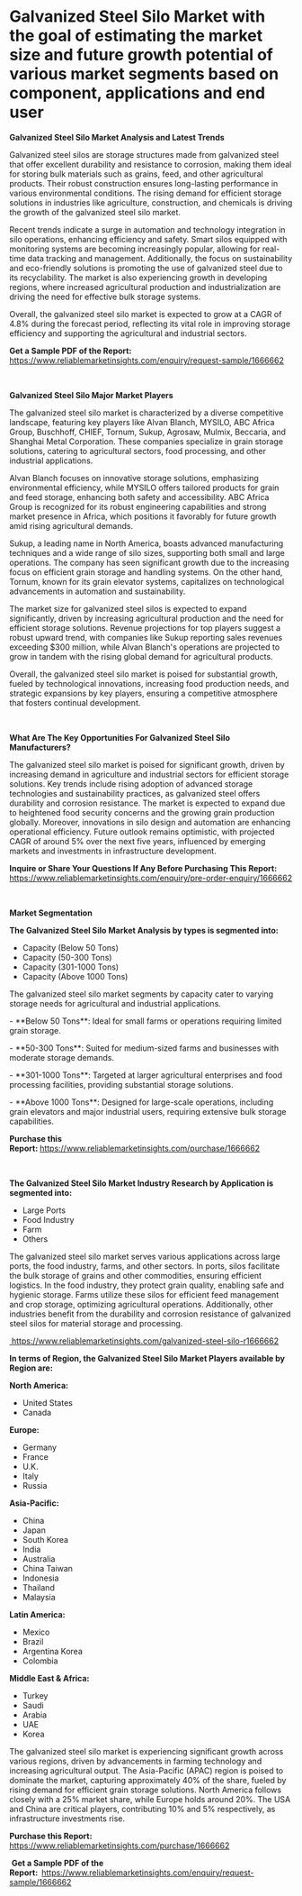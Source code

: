 <p><h1>Galvanized Steel Silo Market with the goal of estimating the market size and future growth potential of various market segments based on component, applications and end user</h1></p><p><strong>Galvanized Steel Silo Market Analysis and Latest Trends</strong></p>
<p><p>Galvanized steel silos are storage structures made from galvanized steel that offer excellent durability and resistance to corrosion, making them ideal for storing bulk materials such as grains, feed, and other agricultural products. Their robust construction ensures long-lasting performance in various environmental conditions. The rising demand for efficient storage solutions in industries like agriculture, construction, and chemicals is driving the growth of the galvanized steel silo market.</p><p>Recent trends indicate a surge in automation and technology integration in silo operations, enhancing efficiency and safety. Smart silos equipped with monitoring systems are becoming increasingly popular, allowing for real-time data tracking and management. Additionally, the focus on sustainability and eco-friendly solutions is promoting the use of galvanized steel due to its recyclability. The market is also experiencing growth in developing regions, where increased agricultural production and industrialization are driving the need for effective bulk storage systems. </p><p>Overall, the galvanized steel silo market is expected to grow at a CAGR of 4.8% during the forecast period, reflecting its vital role in improving storage efficiency and supporting the agricultural and industrial sectors.</p></p>
<p><strong>Get a Sample PDF of the Report:&nbsp;</strong> <a href="https://www.reliablemarketinsights.com/enquiry/request-sample/1666662?utm_campaign=3458&utm_medium=2&utm_source=Github&utm_content=ia&utm_term=16042025&utm_id=galvanized-steel-silo">https://www.reliablemarketinsights.com/enquiry/request-sample/1666662</a></p>
<p>&nbsp;</p>
<p><strong>Galvanized Steel Silo Major Market Players</strong></p>
<p><p>The galvanized steel silo market is characterized by a diverse competitive landscape, featuring key players like Alvan Blanch, MYSILO, ABC Africa Group, Buschhoff, CHIEF, Tornum, Sukup, Agrosaw, Mulmix, Beccaria, and Shanghai Metal Corporation. These companies specialize in grain storage solutions, catering to agricultural sectors, food processing, and other industrial applications.</p><p>Alvan Blanch focuses on innovative storage solutions, emphasizing environmental efficiency, while MYSILO offers tailored products for grain and feed storage, enhancing both safety and accessibility. ABC Africa Group is recognized for its robust engineering capabilities and strong market presence in Africa, which positions it favorably for future growth amid rising agricultural demands.</p><p>Sukup, a leading name in North America, boasts advanced manufacturing techniques and a wide range of silo sizes, supporting both small and large operations. The company has seen significant growth due to the increasing focus on efficient grain storage and handling systems. On the other hand, Tornum, known for its grain elevator systems, capitalizes on technological advancements in automation and sustainability.</p><p>The market size for galvanized steel silos is expected to expand significantly, driven by increasing agricultural production and the need for efficient storage solutions. Revenue projections for top players suggest a robust upward trend, with companies like Sukup reporting sales revenues exceeding $300 million, while Alvan Blanch's operations are projected to grow in tandem with the rising global demand for agricultural products.</p><p>Overall, the galvanized steel silo market is poised for substantial growth, fueled by technological innovations, increasing food production needs, and strategic expansions by key players, ensuring a competitive atmosphere that fosters continual development.</p></p>
<p>&nbsp;</p>
<p><strong>What Are The Key Opportunities For Galvanized Steel Silo Manufacturers?</strong></p>
<p><p>The galvanized steel silo market is poised for significant growth, driven by increasing demand in agriculture and industrial sectors for efficient storage solutions. Key trends include rising adoption of advanced storage technologies and sustainability practices, as galvanized steel offers durability and corrosion resistance. The market is expected to expand due to heightened food security concerns and the growing grain production globally. Moreover, innovations in silo design and automation are enhancing operational efficiency. Future outlook remains optimistic, with projected CAGR of around 5% over the next five years, influenced by emerging markets and investments in infrastructure development.</p></p>
<p><strong>Inquire or Share Your Questions If Any Before Purchasing This Report:</strong> <a href="https://www.reliablemarketinsights.com/enquiry/pre-order-enquiry/1666662?utm_campaign=3458&utm_medium=2&utm_source=Github&utm_content=ia&utm_term=16042025&utm_id=galvanized-steel-silo">https://www.reliablemarketinsights.com/enquiry/pre-order-enquiry/1666662</a></p>
<p>&nbsp;</p>
<p><strong>Market Segmentation</strong></p>
<p><strong>The Galvanized Steel Silo Market Analysis by types is segmented into:</strong></p>
<p><ul><li>Capacity (Below 50 Tons)</li><li>Capacity (50-300 Tons)</li><li>Capacity (301-1000 Tons)</li><li>Capacity (Above 1000 Tons)</li></ul></p>
<p><p>The galvanized steel silo market segments by capacity cater to varying storage needs for agricultural and industrial applications. </p><p>- **Below 50 Tons**: Ideal for small farms or operations requiring limited grain storage.</p><p>- **50-300 Tons**: Suited for medium-sized farms and businesses with moderate storage demands.</p><p>- **301-1000 Tons**: Targeted at larger agricultural enterprises and food processing facilities, providing substantial storage solutions.</p><p>- **Above 1000 Tons**: Designed for large-scale operations, including grain elevators and major industrial users, requiring extensive bulk storage capabilities.</p></p>
<p><strong>Purchase this Report:&nbsp;</strong><a href="https://www.reliablemarketinsights.com/purchase/1666662?utm_campaign=3458&utm_medium=2&utm_source=Github&utm_content=ia&utm_term=16042025&utm_id=galvanized-steel-silo">https://www.reliablemarketinsights.com/purchase/1666662</a></p>
<p>&nbsp;</p>
<p><strong>The Galvanized Steel Silo Market Industry Research by Application is segmented into:</strong></p>
<p><ul><li>Large Ports</li><li>Food Industry</li><li>Farm</li><li>Others</li></ul></p>
<p><p>The galvanized steel silo market serves various applications across large ports, the food industry, farms, and other sectors. In ports, silos facilitate the bulk storage of grains and other commodities, ensuring efficient logistics. In the food industry, they protect grain quality, enabling safe and hygienic storage. Farms utilize these silos for efficient feed management and crop storage, optimizing agricultural operations. Additionally, other industries benefit from the durability and corrosion resistance of galvanized steel silos for material storage and processing.</p></p>
<p><a href="https://www.reliablemarketinsights.com/galvanized-steel-silo-r1666662?utm_campaign=3458&utm_medium=2&utm_source=Github&utm_content=ia&utm_term=16042025&utm_id=galvanized-steel-silo">&nbsp;https://www.reliablemarketinsights.com/galvanized-steel-silo-r1666662</a></p>
<p><strong>In terms of Region, the Galvanized Steel Silo Market Players available by Region are:</strong></p>
<p>
    <p> <strong> North America: </strong>
        <ul>
            <li>United States</li>
            <li>Canada</li>
        </ul>
        </p> 
    <p> <strong> Europe: </strong>
        <ul>
            <li>Germany</li>
            <li>France</li>
            <li>U.K.</li>
            <li>Italy</li>
            <li>Russia</li>
        </ul>
        </p> 
    <p> <strong> Asia-Pacific: </strong>
        <ul>
            <li>China</li>
            <li>Japan</li>
            <li>South Korea</li>
            <li>India</li>
            <li>Australia</li>
            <li>China Taiwan</li>
            <li>Indonesia</li>
            <li>Thailand</li>
            <li>Malaysia</li>
        </ul>
        </p> 
    <p> <strong> Latin America: </strong>
        <ul>
            <li>Mexico</li>
            <li>Brazil</li>
            <li>Argentina Korea</li>
            <li>Colombia</li>
        </ul>
        </p> 
    <p> <strong> Middle East & Africa: </strong>
        <ul>
            <li>Turkey</li>
            <li>Saudi</li>
            <li>Arabia</li>
            <li>UAE</li>
            <li>Korea</li>
        </ul>
    </p>
    </p>
<p><p>The galvanized steel silo market is experiencing significant growth across various regions, driven by advancements in farming technology and increasing agricultural output. The Asia-Pacific (APAC) region is poised to dominate the market, capturing approximately 40% of the share, fueled by rising demand for efficient grain storage solutions. North America follows closely with a 25% market share, while Europe holds around 20%. The USA and China are critical players, contributing 10% and 5% respectively, as infrastructure investments rise.</p></p>
<p><strong>Purchase this Report: </strong><a href="https://www.reliablemarketinsights.com/purchase/1666662?utm_campaign=3458&utm_medium=2&utm_source=Github&utm_content=ia&utm_term=16042025&utm_id=galvanized-steel-silo">https://www.reliablemarketinsights.com/purchase/1666662</a></p>
<p>&nbsp;<strong>Get a Sample PDF of the Report:&nbsp;&nbsp;</strong><a href="https://www.reliablemarketinsights.com/enquiry/request-sample/1666662?utm_campaign=3458&utm_medium=2&utm_source=Github&utm_content=ia&utm_term=16042025&utm_id=galvanized-steel-silo">https://www.reliablemarketinsights.com/enquiry/request-sample/1666662</a></p>
<p><strong></strong></p>
<p><p></p><p></p><p></p></p>